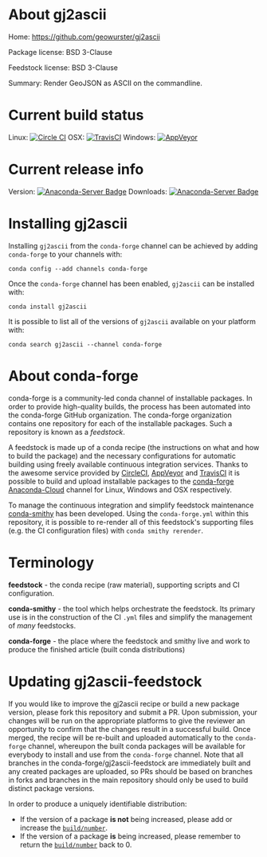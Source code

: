 About gj2ascii
==============

Home: https://github.com/geowurster/gj2ascii

Package license: BSD 3-Clause

Feedstock license: BSD 3-Clause

Summary: Render GeoJSON as ASCII on the commandline.



Current build status
====================

Linux: [![Circle CI](https://circleci.com/gh/conda-forge/gj2ascii-feedstock.svg?style=shield)](https://circleci.com/gh/conda-forge/gj2ascii-feedstock)
OSX: [![TravisCI](https://travis-ci.org/conda-forge/gj2ascii-feedstock.svg?branch=master)](https://travis-ci.org/conda-forge/gj2ascii-feedstock)
Windows: [![AppVeyor](https://ci.appveyor.com/api/projects/status/github/conda-forge/gj2ascii-feedstock?svg=True)](https://ci.appveyor.com/project/conda-forge/gj2ascii-feedstock/branch/master)

Current release info
====================
Version: [![Anaconda-Server Badge](https://anaconda.org/conda-forge/gj2ascii/badges/version.svg)](https://anaconda.org/conda-forge/gj2ascii)
Downloads: [![Anaconda-Server Badge](https://anaconda.org/conda-forge/gj2ascii/badges/downloads.svg)](https://anaconda.org/conda-forge/gj2ascii)

Installing gj2ascii
===================

Installing `gj2ascii` from the `conda-forge` channel can be achieved by adding `conda-forge` to your channels with:

```
conda config --add channels conda-forge
```

Once the `conda-forge` channel has been enabled, `gj2ascii` can be installed with:

```
conda install gj2ascii
```

It is possible to list all of the versions of `gj2ascii` available on your platform with:

```
conda search gj2ascii --channel conda-forge
```


About conda-forge
=================

conda-forge is a community-led conda channel of installable packages.
In order to provide high-quality builds, the process has been automated into the
conda-forge GitHub organization. The conda-forge organization contains one repository
for each of the installable packages. Such a repository is known as a *feedstock*.

A feedstock is made up of a conda recipe (the instructions on what and how to build
the package) and the necessary configurations for automatic building using freely
available continuous integration services. Thanks to the awesome service provided by
[CircleCI](https://circleci.com/), [AppVeyor](http://www.appveyor.com/)
and [TravisCI](https://travis-ci.org/) it is possible to build and upload installable
packages to the [conda-forge](https://anaconda.org/conda-forge)
[Anaconda-Cloud](http://docs.anaconda.org/) channel for Linux, Windows and OSX respectively.

To manage the continuous integration and simplify feedstock maintenance
[conda-smithy](http://github.com/conda-forge/conda-smithy) has been developed.
Using the ``conda-forge.yml`` within this repository, it is possible to re-render all of
this feedstock's supporting files (e.g. the CI configuration files) with ``conda smithy rerender``.


Terminology
===========

**feedstock** - the conda recipe (raw material), supporting scripts and CI configuration.

**conda-smithy** - the tool which helps orchestrate the feedstock.
                   Its primary use is in the construction of the CI ``.yml`` files
                   and simplify the management of *many* feedstocks.

**conda-forge** - the place where the feedstock and smithy live and work to
                  produce the finished article (built conda distributions)


Updating gj2ascii-feedstock
===========================

If you would like to improve the gj2ascii recipe or build a new
package version, please fork this repository and submit a PR. Upon submission,
your changes will be run on the appropriate platforms to give the reviewer an
opportunity to confirm that the changes result in a successful build. Once
merged, the recipe will be re-built and uploaded automatically to the
`conda-forge` channel, whereupon the built conda packages will be available for
everybody to install and use from the `conda-forge` channel.
Note that all branches in the conda-forge/gj2ascii-feedstock are
immediately built and any created packages are uploaded, so PRs should be based
on branches in forks and branches in the main repository should only be used to
build distinct package versions.

In order to produce a uniquely identifiable distribution:
 * If the version of a package **is not** being increased, please add or increase
   the [``build/number``](http://conda.pydata.org/docs/building/meta-yaml.html#build-number-and-string).
 * If the version of a package **is** being increased, please remember to return
   the [``build/number``](http://conda.pydata.org/docs/building/meta-yaml.html#build-number-and-string)
   back to 0.
